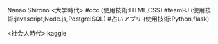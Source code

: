 Nanao Shirono
<大学時代>
#ccc 
(使用技術:HTML,CSS)
#teamPJ
(使用技術:javascript,Node.js,PostgrelSQL)
#占いアプリ
(使用技術:Python,flask)

<社会人時代>
kaggle
